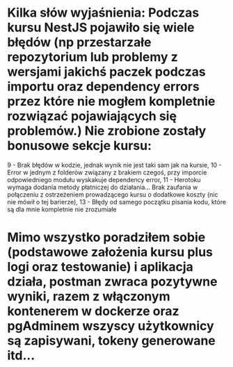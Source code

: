 # Kilka słów wyjaśnienia: Podczas kursu NestJS pojawiło się wiele błędów (np przestarzałe repozytorium lub problemy z wersjami jakichś paczek podczas importu oraz dependency errors przez które nie mogłem kompletnie rozwiązać pojawiających się problemów.) Nie zrobione zostały bonusowe sekcje kursu: 
9 - Brak błędów w kodzie, jednak wynik nie jest taki sam jak na kursie,
10 - Error w jednym z folderów związany z brakiem czegoś, przy imporcie odpowiedniego modułu wyskakuje dependency error,
11 - Herotoku wymaga dodania metody płatniczej do działania... Brak zaufania w połączeniu z ostrzeżeniem prowadzącego kursu o dodatkowe koszty (nic nie mówił o tej barierze),
13 - Błędy od samego początku pisania kodu, które są dla mnie kompletnie nie zrozumiałe
# Mimo wszystko poradziłem sobie (podstawowe założenia kursu plus logi oraz testowanie) i aplikacja działa, postman zwraca pozytywne wyniki, razem z włączonym kontenerem w dockerze oraz pgAdminem wszyscy użytkownicy są zapisywani, tokeny generowane itd...
